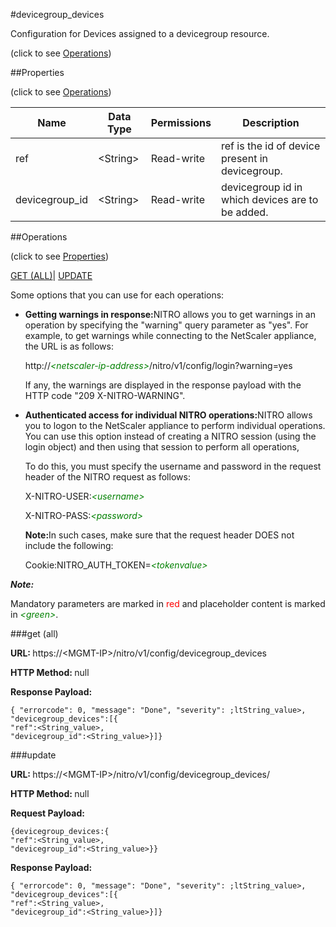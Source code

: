 #devicegroup_devices



Configuration for Devices assigned to a devicegroup resource.

<span>(click to see [Operations](#operations))</span>



##Properties 

<span>(click to see [Operations](#operations))</span>





<table><thead><tr><th>Name</th><th>Data Type</th><th>Permissions</th><th>Description</th></tr></thead><tbody><tr><td>ref</td><td>&lt;String></td><td>Read-write</td><td>ref is the id of device present in devicegroup.</td></tr><tr><td>devicegroup_id</td><td>&lt;String></td><td>Read-write</td><td>devicegroup id in which devices are to be added.</td></tr></tbody></table>

##Operations 

<span>(click to see [Properties](#properties))</span>





[GET (ALL)](#get-all)| [UPDATE](#update)





Some options that you can use for each operations:

<ul><li><p><b>Getting warnings in response:</b>NITRO allows you to get warnings in an operation by specifying the "warning" query parameter as "yes". For example, to get warnings while connecting to the NetScaler appliance, the URL is as follows:</p><p>http://<span style="color:green;font-style:italic;">&lt;netscaler-ip-address&gt;</span>/nitro/v1/config/login?warning=yes</p><p>If any, the warnings are displayed in the response payload with the HTTP code "209 X-NITRO-WARNING".</p></li><li><p><b>Authenticated access for individual NITRO operations:</b>NITRO allows you to logon to the NetScaler appliance to perform individual operations. You can use this option instead of creating a NITRO session (using the login object) and then using that session to perform all operations,</p><p>To do this, you must specify the username and password in the request header of the NITRO request as follows:</p><p>X-NITRO-USER:<span style="color:green;font-style:italic;">&lt;username&gt;</span></p><p>X-NITRO-PASS:<span style="color:green;font-style:italic;">&lt;password&gt;</span></p><p><b>Note:</b>In such cases, make sure that the request header DOES not include the following:</p><p>Cookie:NITRO_AUTH_TOKEN=<span style="color:green;font-style:italic;">&lt;tokenvalue&gt;</span></p></li></ul>







***Note:*** 

Mandatory parameters are marked in <span style="color:#FF0000;">red</span> and placeholder content is marked in <span style="color:green;font-style:italic">&lt;green&gt;</span>.



###get (all)







<b>URL: </b>https://&lt;MGMT-IP&gt;/nitro/v1/config/devicegroup_devices

<b>HTTP Method: </b>null

<b>Response Payload: </b>
```
{ "errorcode": 0, "message": "Done", "severity": ;ltString_value>, "devicegroup_devices":[{
"ref":<String_value>,
"devicegroup_id":<String_value>}]}
```







###update







<b>URL: </b>https://&lt;MGMT-IP&gt;/nitro/v1/config/devicegroup_devices/

<b>HTTP Method: </b>null

<b>Request Payload: </b>
```
{devicegroup_devices:{
"ref":<String_value>,
"devicegroup_id":<String_value>}}
```

<b>Response Payload: </b>
```
{ "errorcode": 0, "message": "Done", "severity": ;ltString_value>, "devicegroup_devices":[{
"ref":<String_value>,
"devicegroup_id":<String_value>}]}
```







